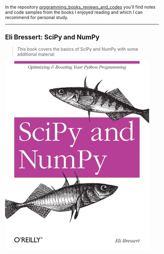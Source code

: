 In the repository [programming_books_reviews_and_codes](https://github.com/olegzinkevich/programming_books_reviews_and_codes)  you'll find notes and code samples from the books I enjoyed reading and which I can recommend for personal study.

---

## Eli Bressert: SciPy and NumPy

> This book covers the basics of SciPy and NumPy with some additional material

![](image.JPG)
